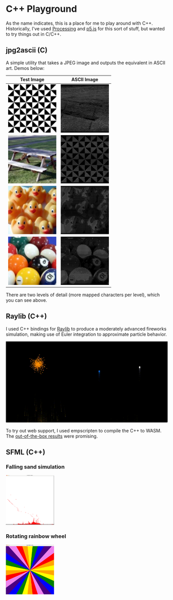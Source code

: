 # C++ Playground

As the name indicates, this is a place for me to play around with C++. Historically, I've used [Processing](https://processing.org/) and [p5.js](https://p5js.org/reference/) for this sort of stuff, but wanted to try things out in C/C++.

## jpg2ascii (C)

A simple utility that takes a JPEG image and outputs the equivalent in ASCII art. Demos below:

| Test Image                                  | ASCII Image                                 |
|---------------------------------------------|---------------------------------------------|
| <img src="images/jpg2ascii1.jpeg" width="150">     | <img src="images/jpg2ascii1-result.png" width="150"> |
| <img src="images/jpg2ascii2.jpeg" width="150">     | <img src="images/jpg2ascii2-result.png" width="150"> |
| <img src="images/jpg2ascii3.jpeg" width="150">     | <img src="images/jpg2ascii3-result.png" width="150"> |
| <img src="images/jpg2ascii4.jpeg" width="150">     | <img src="images/jpg2ascii4-result.png" width="150"> |

There are two levels of detail (more mapped characters per level), which you can see above.

## Raylib (C++)

I used C++ bindings for [Raylib](https://github.com/RobLoach/raylib-cpp) to produce a moderately advanced fireworks
simulation, making use of Euler integration to approximate particle behavior.

<img src="images/fireworks.gif">

To try out web support, I used empscripten to compile the C++ to WASM. The
[out-of-the-box results](https://matiasilva.github.io/cpp-playground/) were promising.

## SFML (C++)

### Falling sand simulation

<img src="images/falling-sand.png" width="150">

### Rotating rainbow wheel

<img src="images/rainbow.png" width="150">
